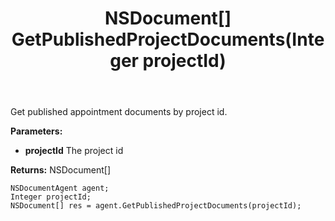 ﻿---
uid: crmscript_ref_NSDocumentAgent_GetPublishedProjectDocuments
title: NSDocument[] GetPublishedProjectDocuments(Integer projectId)
intellisense: NSDocumentAgent.GetPublishedProjectDocuments
keywords: NSDocumentAgent, GetPublishedProjectDocuments
so.topic: reference
---

Get published appointment documents by project id.

**Parameters:**
 - **projectId** The project id

**Returns:** NSDocument[]

```crmscript
NSDocumentAgent agent;
Integer projectId;
NSDocument[] res = agent.GetPublishedProjectDocuments(projectId);
```

